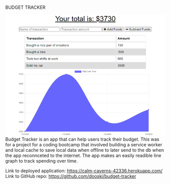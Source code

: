 BUDGET TRACKER


![Screenshot of app](./screenshot.PNG)  
Budget Tracker is an app that can help users track their budget. This was for a project for a coding bootcamp that involved building a service worker and local cache to save local data when offline to later send to the db when the app reconnceted to the internet. The app makes an easily readible line graph to track spending over time. 

Link to deployed application: https://calm-caverns-42336.herokuapp.com/
Link to GitHub repo: https://github.com/dooski/budget-tracker

